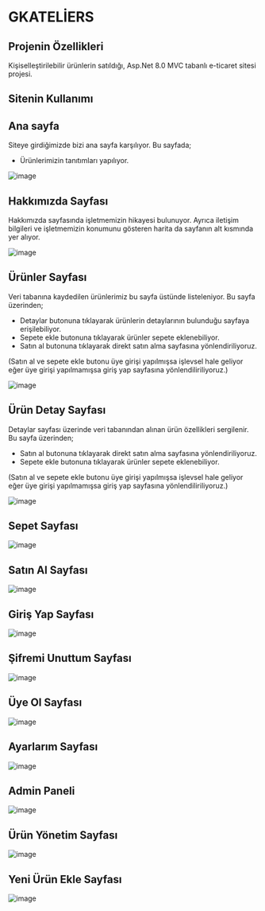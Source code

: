 # GKATELİERS
## Projenin Özellikleri
Kişiselleştirilebilir ürünlerin satıldığı, Asp.Net 8.0 MVC tabanlı e-ticaret sitesi projesi.

## Sitenin Kullanımı 

## Ana sayfa
Siteye girdiğimizde bizi ana sayfa karşılıyor. Bu sayfada;
- Ürünlerimizin tanıtımları yapılıyor.

![image](https://github.com/user-attachments/assets/aca3474e-435d-4a33-9122-741ef2dbb204)

## Hakkımızda Sayfası
Hakkımızda sayfasında işletmemizin hikayesi bulunuyor. Ayrıca iletişim bilgileri ve işletmemizin konumunu gösteren harita da sayfanın alt kısmında yer alıyor.

![image](https://github.com/user-attachments/assets/d7662ec5-e250-4026-b0d2-8640ef017eae)

## Ürünler Sayfası
Veri tabanına kaydedilen ürünlerimiz bu sayfa üstünde listeleniyor. Bu sayfa üzerinden;
- Detaylar butonuna tıklayarak ürünlerin detaylarının bulunduğu sayfaya erişilebiliyor.
- Sepete ekle butonuna tıklayarak ürünler sepete eklenebiliyor.
- Satın al butonuna tıklayarak direkt satın alma sayfasına yönlendiriliyoruz.

(Satın al ve sepete ekle butonu üye girişi yapılmışsa işlevsel hale geliyor eğer üye girişi yapılmamışsa giriş yap sayfasına yönlendiliriliyoruz.)

![image](https://github.com/user-attachments/assets/50e93f6c-b6d5-459d-a520-cf2e43499d72)

## Ürün Detay Sayfası
Detaylar sayfası üzerinde veri tabanından alınan ürün özellikleri sergilenir. Bu sayfa üzerinden;
- Satın al butonuna tıklayarak direkt satın alma sayfasına yönlendiriliyoruz.
- Sepete ekle butonuna tıklayarak ürünler sepete eklenebiliyor.

(Satın al ve sepete ekle butonu üye girişi yapılmışsa işlevsel hale geliyor eğer üye girişi yapılmamışsa giriş yap sayfasına yönlendiliriliyoruz.)

![image](https://github.com/user-attachments/assets/b61f419f-cb76-4e93-b487-ab863aaa538f)

## Sepet Sayfası


![image](https://github.com/user-attachments/assets/11713c12-9d2f-41d2-9924-4e8ea25ec467)

## Satın Al Sayfası
![image](https://github.com/user-attachments/assets/23fa1906-51d1-421e-b65a-97b8d3353c6c)

## Giriş Yap Sayfası
![image](https://github.com/user-attachments/assets/a8872462-1711-404b-982c-9d3fa66c997d)

## Şifremi Unuttum Sayfası
![image](https://github.com/user-attachments/assets/f9ecbf81-2050-4e11-8cbd-4d6941b025ee)

## Üye Ol Sayfası
![image](https://github.com/user-attachments/assets/21d41885-4b5e-4daa-814e-ebd0942bb273)

## Ayarlarım Sayfası
![image](https://github.com/user-attachments/assets/87f52c9a-5909-488b-8dd6-cee35d2db0d0)

## Admin Paneli
![image](https://github.com/user-attachments/assets/ec426673-0459-42a9-8105-a366fc14f26d)

## Ürün Yönetim Sayfası
![image](https://github.com/user-attachments/assets/57cc2f90-04b7-472e-8c08-cdc4dfc6a732)

## Yeni Ürün Ekle Sayfası
![image](https://github.com/user-attachments/assets/8bfaf1fd-abae-4bde-81c7-b6d279b3e684)

